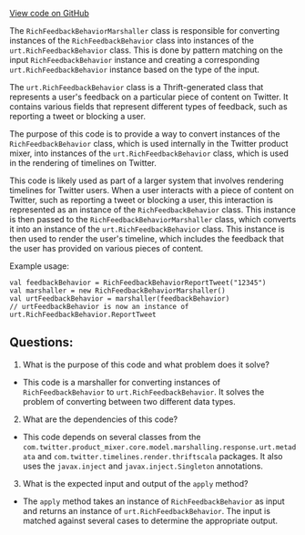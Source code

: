 [View code on GitHub](https://github.com/misbahsy/the-algorithm/product-mixer/core/src/main/scala/com/twitter/product_mixer/core/functional_component/marshaller/response/urt/metadata/RichFeedbackBehaviorMarshaller.scala)

The `RichFeedbackBehaviorMarshaller` class is responsible for converting instances of the `RichFeedbackBehavior` class into instances of the `urt.RichFeedbackBehavior` class. This is done by pattern matching on the input `RichFeedbackBehavior` instance and creating a corresponding `urt.RichFeedbackBehavior` instance based on the type of the input.

The `urt.RichFeedbackBehavior` class is a Thrift-generated class that represents a user's feedback on a particular piece of content on Twitter. It contains various fields that represent different types of feedback, such as reporting a tweet or blocking a user.

The purpose of this code is to provide a way to convert instances of the `RichFeedbackBehavior` class, which is used internally in the Twitter product mixer, into instances of the `urt.RichFeedbackBehavior` class, which is used in the rendering of timelines on Twitter.

This code is likely used as part of a larger system that involves rendering timelines for Twitter users. When a user interacts with a piece of content on Twitter, such as reporting a tweet or blocking a user, this interaction is represented as an instance of the `RichFeedbackBehavior` class. This instance is then passed to the `RichFeedbackBehaviorMarshaller` class, which converts it into an instance of the `urt.RichFeedbackBehavior` class. This instance is then used to render the user's timeline, which includes the feedback that the user has provided on various pieces of content.

Example usage:

```
val feedbackBehavior = RichFeedbackBehaviorReportTweet("12345")
val marshaller = new RichFeedbackBehaviorMarshaller()
val urtFeedbackBehavior = marshaller(feedbackBehavior)
// urtFeedbackBehavior is now an instance of urt.RichFeedbackBehavior.ReportTweet
```
## Questions: 
 1. What is the purpose of this code and what problem does it solve?
- This code is a marshaller for converting instances of `RichFeedbackBehavior` to `urt.RichFeedbackBehavior`. It solves the problem of converting between two different data types.

2. What are the dependencies of this code?
- This code depends on several classes from the `com.twitter.product_mixer.core.model.marshalling.response.urt.metadata` and `com.twitter.timelines.render.thriftscala` packages. It also uses the `javax.inject` and `javax.inject.Singleton` annotations.

3. What is the expected input and output of the `apply` method?
- The `apply` method takes an instance of `RichFeedbackBehavior` as input and returns an instance of `urt.RichFeedbackBehavior`. The input is matched against several cases to determine the appropriate output.